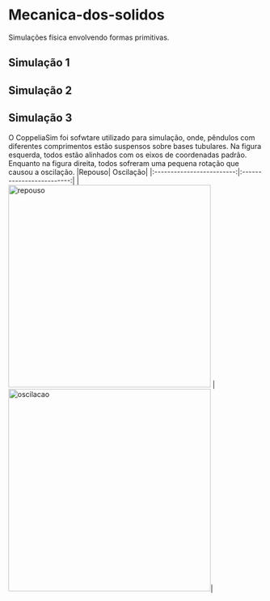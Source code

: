 # Mecanica-dos-solidos
Simulações física envolvendo formas primitivas.
## Simulação 1
## Simulação 2
## Simulação 3
O CoppeliaSim foi sofwtare utilizado para simulação, onde, pêndulos com diferentes comprimentos estão suspensos sobre bases tubulares. Na figura esquerda, todos estão alinhados com os eixos de coordenadas padrão. Enquanto na figura direita, todos sofreram uma pequena rotação que causou a oscilação.
|Repouso| Oscilação|
|:-------------------------:|:-------------------------:|
|<img width="400" alt="repouso" src="https://github.com/JonhLucas/Mecanica-dos-solidos/blob/main/assets/pendulorep.gif"> |  <img width="400" alt="oscilacao" src="https://github.com/JonhLucas/Mecanica-dos-solidos/blob/main/assets/pendulos.gif">|

